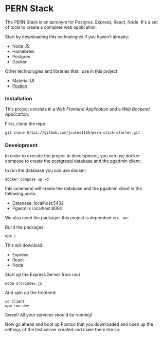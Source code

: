 # PERN Stack

The PERN Stack is an acronym for Postgres, Express, React, Node. It's a set of tools to create a complete web application.

Start by downloading this technologies if you haven't already:

* Node JS
* Homebrew
* Postgres
* Docker

Other technologies and libraries that I use in this project:

* Material UI
* [Postico](https://eggerapps.at/postico2/)

### Installation

This project consists in a *Web Frontend Application* and a *Web Backend Application*.

First, clone the repo:

```bash
git clone https://github.com/jcoles1155/pern-stack-starter.git
```

### Development

In order to execute the project in development, you can use docker-compose to create the postgresql database and the pgadmin client:

to run the database you can use docker:

```
docker compose up -d
```

this command will create the database and the pgadmin client in the following ports:

- Database: localhost:5432
- Pgadmin: localhost:8080

We also need the packages this project is dependent on... so:

Build the packages:

```
npm i
```

This will download

* Express
* React
* Node

Start up the Express Server from root

```
node src/index.js
```

And spin up the frontend:

```
cd client
npm run dev
```

Sweet!  All your services should be running!

Now go ahead and boot up Postico that you downloaded and open up the settings of the test server created and make them like so:



